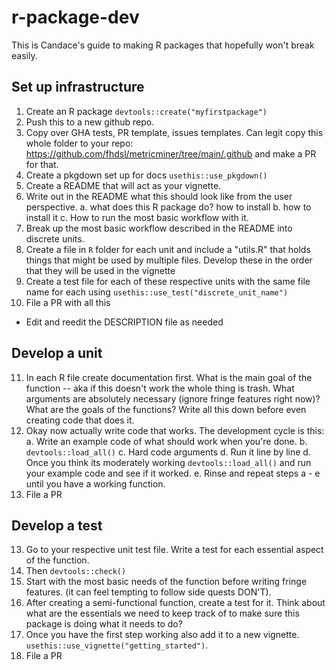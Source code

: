 # r-package-dev

This is Candace's guide to making R packages that hopefully won't break easily. 

## Set up infrastructure
1. Create an R package `devtools::create("myfirstpackage")`
2. Push this to a new github repo. 
3. Copy over GHA tests, PR template, issues templates. Can legit copy this whole folder to your repo: https://github.com/fhdsl/metricminer/tree/main/.github and make a PR for that. 
4. Create a pkgdown set up for docs `usethis::use_pkgdown()`
4. Create a README that will act as your vignette.
5. Write out in the README what this should look like from the user perspective.
   a. what does this R package do? how to install
   b. how to install it
   c. How to run the most basic workflow with it. 
7. Break up the most basic workflow described in the README into discrete units. 
8. Create a file in `R` folder for each unit and include a "utils.R" that holds things that might be used by multiple files. Develop these in the order that they will be used in the vignette
9. Create a test file for each of these respective units with the same file name for each using `usethis::use_test("discrete_unit_name")`
10. File a PR with all this

- Edit and reedit the DESCRIPTION file as needed

## Develop a unit 
11. In each R file create documentation first. What is the main goal of the function -- aka if this doesn't work the whole thing is trash. What arguments are absolutely necessary (ignore fringe features right now)? What are the goals of the functions? Write all this down before even creating code that does it. 
12. Okay now actually write code that works. The development cycle is this: 
  a. Write an example code of what should work when you're done.
  b. `devtools::load_all()`
  c. Hard code arguments 
  d. Run it line by line
  d. Once you think its moderately working `devtools::load_all()` and run your example code and see if it worked.
  e. Rinse and repeat steps a - e until you have a working function.
13. File a PR

## Develop a test 
13. Go to your respective unit test file. Write a test for each essential aspect of the function.
14. Then `devtools::check()`
15. Start with the most basic needs of the function before writing fringe features. (it can feel tempting to follow side quests DON'T). 
16. After creating a semi-functional function, create a test for it. Think about what are the essentials we need to keep track of to make sure this package is doing what it needs to do? 
17. Once you have the first step working also add it to a new vignette. `usethis::use_vignette("getting_started")`.
18. File a PR
